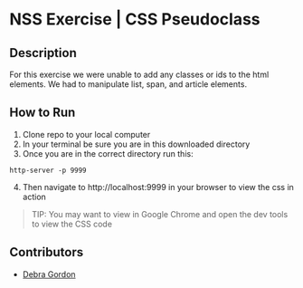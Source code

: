 # NSS Exercise | CSS Pseudoclass

## Description
For this exercise we were unable to add any classes or ids to the html elements.  We had to manipulate list, span, and article elements.

## How to Run
1. Clone repo to your local computer
2. In your terminal be sure you are in this downloaded directory
3. Once you are in the correct directory run this:

  ```
  http-server -p 9999
  ```

4. Then navigate to http://localhost:9999 in your browser to view the css in action

> TIP: You may want to view in Google Chrome and open the dev tools to view the CSS code

## Contributors
- [Debra Gordon](http://github.com/debragordon)